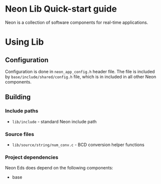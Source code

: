 # Neon Lib Quick-start guide

Neon is a collection of software components for real-time applications.

# Using Lib

## Configuration

Configuration is done in `neon_app_config.h` header file. The file is included
by `base/include/shared/config.h` file, which is in included in all other Neon
components.

## Building

### Include paths

- `lib/include` - standard Neon include path

### Source files

- `lib/source/string/num_conv.c` - BCD conversion helper functions

### Project dependencies

Neon Eds does depend on the following components:
- base


